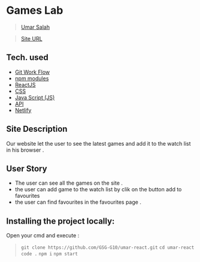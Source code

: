 # Games Lab

 > [Umar Salah](https://github.com/umarsalah)

 > [Site URL](https://gameslab.netlify.app/)

## Tech. used
* [Git Work Flow]()
* [npm modules]()
* [ReactJS]()
* [CSS]()
* [Java Script (JS)]()
* [API]()
* [Netlify]()

## Site Description
Our website let the user to see the latest games and add it to the watch list in his browser .  

## User Story
* The user can see all the games on the site .
* the user can add game to the watch list by clik on the button add to favourites 
* the user can find favourites in the favourites page . 



## Installing the project locally:
Open your cmd and execute : 

>  ```git clone https://github.com/GSG-G10/umar-react.git``` 
> ```cd umar-react```
> ``` code . ```
> ```npm i```
> ```npm start```

